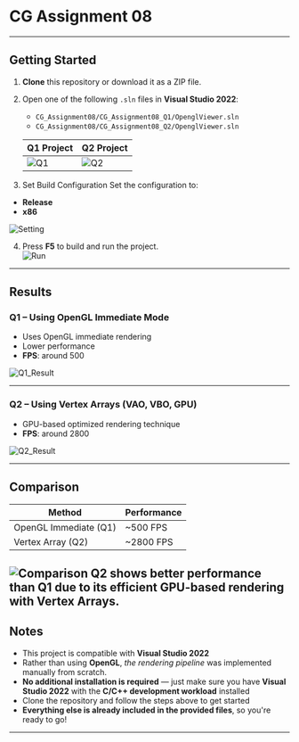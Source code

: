 # CG Assignment 08

---

##  Getting Started

1. **Clone** this repository or download it as a ZIP file.
2. Open one of the following `.sln` files in **Visual Studio 2022**:
   - `CG_Assignment08/CG_Assignment08_Q1/OpenglViewer.sln`  
   - `CG_Assignment08/CG_Assignment08_Q2/OpenglViewer.sln`

   | Q1 Project | Q2 Project |
   |------------|------------|
   | ![Q1](https://github.com/user-attachments/assets/5eebd989-e39a-4a24-be5d-6678fffe6868) | ![Q2](https://github.com/user-attachments/assets/3570fb91-8a3a-4801-bbc9-a42d8a04aaa3) |

3. Set Build Configuration
Set the configuration to:

- **Release**
- **x86**

![Setting](https://github.com/user-attachments/assets/2b01622c-27a7-41cc-8830-22e95dd69d83)

4. Press **F5** to build and run the project.  
   ![Run](https://github.com/user-attachments/assets/63ec54c4-6683-4340-8ddb-ffd54453b993)

---

##  Results

###  Q1 – Using **OpenGL Immediate Mode**
- Uses OpenGL immediate rendering  
- Lower performance  
- **FPS**: around 500  

![Q1_Result](https://github.com/user-attachments/assets/10cc519a-a7ba-4b69-a104-4272e9f0f09f)

---

###  Q2 – Using **Vertex Arrays (VAO, VBO, GPU)**
- GPU-based optimized rendering technique  
- **FPS**: around 2800  

![Q2_Result](https://github.com/user-attachments/assets/978998be-c023-4f19-9718-e15001ebea5c)

---

##  Comparison

| Method              | Performance |
|---------------------|-------------|
| OpenGL Immediate (Q1) | ~500 FPS    |
| Vertex Array (Q2)     | ~2800 FPS   |

![Comparison](https://github.com/user-attachments/assets/88041f0d-02e7-4a87-877a-0f61564e11fc)
Q2 shows **better performance** than Q1 due to its efficient GPU-based rendering with Vertex Arrays.
---

##  Notes

- This project is compatible with **Visual Studio 2022**  
- Rather than using **OpenGL**, *the rendering pipeline* was implemented manually from scratch. 
- **No additional installation is required** — just make sure you have **Visual Studio 2022** with the **C/C++ development workload** installed  
- Clone the repository and follow the steps above to get started  
- **Everything else is already included in the provided files**, so you're ready to go!

---
